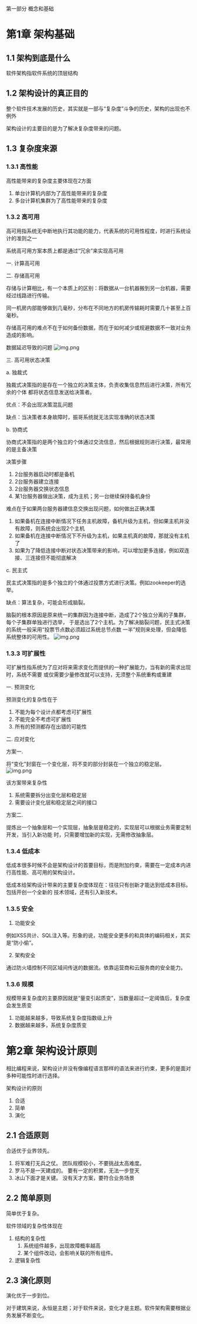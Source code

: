 第一部分 概念和基础
# 第1章 架构基础
## 1.1 架构到底是什么
软件架构指软件系统的顶层结构
## 1.2 架构设计的真正目的
整个软件技术发展的历史，其实就是一部与“复杂度”斗争的历史，架构的出现也不例外

架构设计的主要目的是为了解决复杂度带来的问题。
## 1.3 复杂度来源
### 1.3.1 高性能
高性能带来的复杂度主要体现在2方面
1. 单台计算机内部为了高性能带来的复杂度
2. 多台计算机集群为了高性能带来的复杂度

### 1.3.2 高可用
高可用指系统无中断地执行其功能的能力，代表系统的可用性程度，时进行系统设计的准则之一

系统高可用方案本质上都是通过“冗余”来实现高可用

一. 计算高可用

二. 存储高可用

存储与计算相比，有一个本质上的区别：将数据从一台机器搬到另一台机器，需要经过线路进行传输。

同一机房内部能够做到几毫秒，分布在不同地方的机房传输耗时需要几十甚至上百毫秒。

存储高可用的难点不在于如何备份数据，而在于如何减少或规避数据不一致对业务造成的影响。

数据延迟导致的问题
![img.png](img/1-1.png)

三. 高可用状态决策

a. 独裁式

独裁式决策指的是存在一个独立的决策主体，负责收集信息然后进行决策，所有冗余的个体
都将状态信息发送给决策者。

优点：不会出现决策混乱问题

缺点：当决策者本身故障时，振哥系统就无法实现准确的状态决策

b. 协商式

协商式决策指的是两个独立的个体通过交流信息，然后根据规则进行决策，最常用的是主备决策

决策步骤
1. 2台服务器启动时都是备机
2. 2台服务器建立连接
3. 2台服务器交换状态信息
4. 某1台服务器做出决策，成为主机；另一台继续保持备机身份

难点在于如果两台服务器建信息交换出现问题，如何做出正确决策
1. 如果备机在连接中断情况下任务主机故障，备机升级为主机，但如果主机并没有故障，则系统会出现2个主机
2. 如果备机在连接中断情况下不升级为主机，如果主机真的故障，那就没有主机了
3. 如果为了降低连接中断对状态决策带来的影响，可以增加更多连接，例如双连接、三连接但不能彻底解决

c. 民主式

民主式决策指的是多个独立的个体通过投票方式进行决策。例如zookeeper的选举。

缺点：算法复杂，可能会形成脑裂。

脑裂的根本原因是原来统一的集群因为连接中断，造成了2个独立分离的子集群，每个子集群单独进行选举，
于是选出了2个主机。为了解决脑裂问题，民主式决策的系统一般采用“投票节点数必须超过系统总节点数
一半”规则来处理，但会降低系统整体的可用性。
![img.png](img/1-2.png)

### 1.3.3 可扩展性
可扩展性指系统为了应对将来需求变化而提供的一种扩展能力，当有新的需求出现时，系统不需要
或仅需要少量修改就可以支持，无须整个系统重构或重建

一. 预测变化

预测变化的复杂性在于
1. 不能为每个设计点都考虑可扩展性
2. 不能完全不考虑可扩展性
3. 所有的预测都存在出错的可能性

二. 应对变化

方案一. 

将“变化”封窗在一个变化层，将不变的部分封装在一个独立的稳定层。
![img.png](img/1-3.png)

该方案带来复杂性
1. 系统需要拆分出变化层和稳定层
2. 需要设计变化层和稳定层之间的接口

方案二. 

提炼出一个抽象层和一个实现层，抽象层是稳定的，实现层可以根据业务需要定制开发，当引入新功能
时，只需要增加新的实现，无需修改抽象层。

### 1.3.4 低成本
低成本很多时候不会是架构设计的首要目标，而是附加约束，需要在一定成本内进行高性能、高可用的架构设计。

低成本给架构设计带来的主要复杂度体现在：往往只有创新才能达到低成本目标。包括开创一个全新的
技术领域，还有引入新技术。

### 1.3.5 安全
1. 功能安全

例如XSS共计、SQL注入等。形象的说，功能安全更多的和具体的编码相关，其实是“防小偷”。

2. 架构安全

通过防火墙控制不同区域间传送的数据流。依靠运营商和云服务商的安全能力。

### 1.3.6 规模
规模带来复杂度的主要原因就是“量变引起质变”，当数量超过一定阈值后，复杂度会发生质变

1. 功能越来越多，导致系统复杂度指数级上升
2. 数据越来越多，系统复杂度质变

# 第2章 架构设计原则
相比编程来说，架构设计并没有像编程语言那样的语法来进行约束，更多的是面对多种可能性时进行选择。

架构设计的原则
1. 合适
2. 简单
3. 演化

## 2.1 合适原则
合适优于业界领先。

1. 将军难打无兵之仗。 团队规模较小，不要挑战太高难度。
2. 罗马不是一天建成的。 要有一定的积累，无法一步登天
3. 冰山下面才是关键。 没有天才方案，要符合业务场景

## 2.2 简单原则
简单优于复杂。

软件领域的复杂性体现在
1. 结构的复杂性
   1. 系统组件越多，出现故障概率越高
   2. 某个组件改动，会影响关联的所有组件。
2. 逻辑复杂性

## 2.3 演化原则
演化优于一步到位。

对于建筑来说，永恒是主题；对于软件来说，变化才是主题。软件架构需要根据业务发展不断变化。













